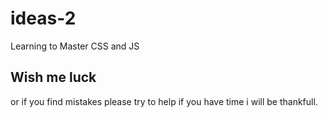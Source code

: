 # ideas-2
 Learning to Master CSS and JS 
 ## Wish me luck
  or if you find mistakes please try to help if you have time i will be thankfull.
